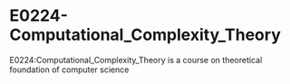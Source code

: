# E0224-Computational_Complexity_Theory
E0224:Computational_Complexity_Theory is a course on theoretical foundation of computer science
